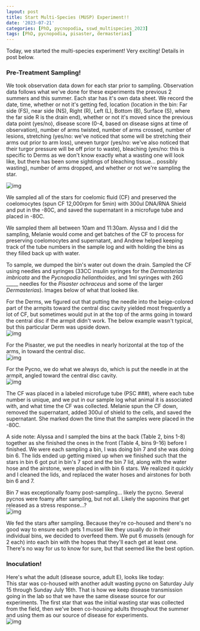 ```yaml
---
layout: post
title: Start Multi-Species (MUSP) Experiment!!
date: '2023-07-21'
categories: [PhD, pycnopodia, sswd_multispecies_2023]
tags: [PhD, pycnopodia, pisaster, dermasterias]
---
```

Today, we started the multi-species experiment! Very exciting! Details in post below.

### Pre-Treatment Sampling!
We took observation data down for each star prior to sampling. Observation data follows what we've done for these experiments the previous 2 summers and this summer. Each star has it's own data sheet. We record the date, time, whether or not it's getting fed, location (location in the bin: Far side (FS), near side (NS), Right (R), Left (L), Bottom (B), Surface (S), where the far side R is the drain end), whether or not it's moved since the previous data point (yes/no), disease score (0-4, based on disease signs at time of observation), number of arms twisted, number of arms crossed, number of lesions, stretching (yes/no: we've noticed that some will be stretching their arms out prior to arm loss), uneven turgor (yes/no: we've also noticed that their turgor pressure will be off prior to waste), bleaching (yes/no: this is specific to Derms as we don't know exactly what a wasting one will look like, but there has been some sightings of bleaching tissue... possibly wasting), number of arms dropped, and whether or not we're sampling the star.

![img](../notebook-images/2023-07-21/IMG_4042.JPG)

We sampled all of the stars for coelomic fluid (CF) and preserved the coelomocytes (spun CF 12,000rpm for 5min) with 300ul DNA/RNA Shield and put in the -80C, and saved the supernatant in a microfuge tube and placed in -80C.

We sampled them all between 10am and 11:30am. Alyssa and I did the sampling, Melanie would come and get batches of the CF to process for preserving coelomocytes and supernatant, and Andrew helped keeping track of the tube numbers in the sample log and with holding the bins as they filled back up with water.

To sample, we dumped the bin's water out down the drain. Sampled the CF using needles and syringes (33CC insulin syringes for the _Dermasterias imbricata_ and the _Pycnopodia helianthoides_, and 1ml syringes with 26G _____ needles for the _Pisaster ochraceus_ and some of the larger _Dermasterias_). Images below of what that looked like.

For the Derms, we figured out that putting the needle into the beige-colored part of the armpits toward the central disc cavity yielded most frequently a lot of CF, but sometimes would put in at the top of the arms going in toward the central disc if the armpit didn't work. The below example wasn't typical, but this particular Derm was upside down.      
![img](../notebook-images/2023-07-21/IMG_4071.JPG)   


For the Pisaster, we put the needles in nearly horizontal at the top of the arms, in toward the central disc.       
![img](../notebook-images/2023-07-21/IMG_4074.JPG)

For the Pycno, we do what we always do, which is put the needle in at the armpit, angled toward the central disc cavity.      
![img](../.notebook-images/2023-07-21/IMG_4064.JPG)

The CF was placed in a labeled microfuge tube (PSC ###), where each tube number is unique, and we put in our sample log what animal it is associated with, and what time the CF was collected. Melanie spun the CF down, removed the supernatant, added 300ul of shield to the cells, and saved the supernatant. She marked down the time that the samples were placed in the -80C.

A side note: Alyssa and I sampled the bins at the back (Table 2, bins 1-8) together as she finished the ones in the front (Table 4, bins 9-16) before I finished. We were each sampling a bin, I was doing bin 7 and she was doing bin 6. The lids ended up getting mixed up when we finished such that the stars in bin 6 got put in bin's 7 spot and the bin 7 lid, along with the water hose and the airstone, were placed in with bin 6 stars. We realized it quickly and I cleaned the lids, and replaced the water hoses and airstones for both bin 6 and 7.

Bin 7 was exceptionally foamy post-sampling... likely the pycno. Several pycnos were foamy after sampling, but not all. Likely the saponins that get released as a stress response...?     
![img](../notebook-images/2023-07-21/IMG_4080.JPG)  

We fed the stars after sampling. Because they're co-housed and there's no good way to ensure each gets 1 mussel like they usually do in their individual bins, we decided to overfeed them. We put 6 mussels (enough for 2 each) into each bin with the hopes that they'll each get at least one. There's no way for us to know for sure, but that seemed like the best option.

### Inoculation!
Here's what the adult (disease source, adult E), looks like today:       
This star was co-housed with another adult wasting pycno on Saturday July 15 through Sunday July 16th. That is how we keep disease transmission going in the lab so that we have the same disease source for our experiments. The first star that was the initial wasting star was collected from the field, then we've been co-housing adults throughout the summer and using them as our source of disease for experiments.      
![img](../notebook-images/2023-07-21/IMG_4091.JPG)
